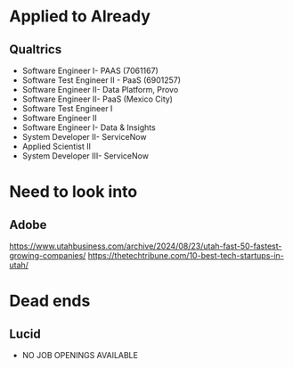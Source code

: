 # Applied to Already

## Qualtrics

- Software Engineer I- PAAS (7061167)
- Software Test Engineer II - PaaS (6901257)
- Software Engineer II- Data Platform, Provo
- Software Engineer II- PaaS (Mexico City)
- Software Test Engineer I
- Software Engineer II
- Software Engineer I- Data & Insights
- System Developer II- ServiceNow
- Applied Scientist II
- System Developer III- ServiceNow

# Need to look into

## Adobe

https://www.utahbusiness.com/archive/2024/08/23/utah-fast-50-fastest-growing-companies/
https://thetechtribune.com/10-best-tech-startups-in-utah/


# Dead ends

## Lucid
- NO JOB OPENINGS AVAILABLE

